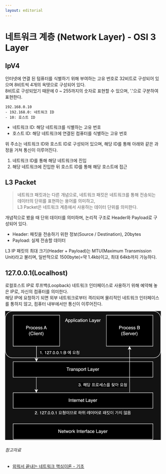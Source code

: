 ```yaml
---
layout: editorial
---
```


# 네트워크 계층 (Network Layer) - OSI 3 Layer

## IpV4

인터넷에 연결 된 텀퓨터를 식별하기 위해 부여하는 고유 번호로 32비트로 구성되어 있으며 8비트씩 4개의 옥텟으로 구성되어 있다.  
8비트로 구성되었기 때문에 0 ~ 255까지의 숫자로 표현할 수 있으며, '.'으로 구분하여 표현한다.

```
192.168.0.10
- 192.168.0: 네트워크 ID
- 10: 호스트 ID
```

- 네트워크 ID: 해당 네트워크를 식별하는 고유 번호
- 호스트 ID: 해당 네트워크에 연결된 컴퓨터를 식별하는 고유 번호

위 주소는 네트워크 ID와 호스트 ID로 구성되어 있으며, 해당 ID를 통해 아래와 같은 과정을 거쳐 통신이 이루어진다.

1. 네트워크 ID를 통해 해당 네트워크에 진입
2. 해당 네트워크에 진입한 뒤 호스트 ID를 통해 해당 호스트에 접근

## L3 Packet

> 네트워크 패킷과는 다른 개념으로, 네트워크 패킷은 네트워크를 통해 전송되는 데이터의 단위를 표현하는 용어를 의미하고,  
> L3 Packet은 네트워크 계층에서 사용하는 데이터 단위를 의미한다.

개념적으로 봤을 때 단위 데이터를 의미하며, 논리적 구조로 Header와 Payload로 구성되어 있다.

- Header: 패킷을 전송하기 위한 정보(Source / Destination), 20bytes
- Payload: 실제 전송할 데이터

L3 IP 패킷의 최대 크기(Header + Payload)는 MTU(Maximum Transmission Unit)라고 불리며, 일반적으로 1500byte(=약 1.4kb)이고, 최대 64kb까지 가능하다.

## 127.0.0.1(Localhost)

로컬호스트 IP로 루프백(Loopback) 네트워크 인터페이스로 사용하기 위해 예약해 놓은 IP로, 자신의 컴퓨터를 의미한다.  
해당 IP에 요청하기 되면 외부 네트워크로부터 격리되며 물리적인 네트워크 인터페이스를 통하지 않고, 컴퓨터 내부에서만 통신이 이루어진다.

![Loopback Network](image/loopback_network_ipc.png)

###### 참고자료

- [외워서 끝내는 네트워크 핵심이론 - 기초](https://www.inflearn.com/course/네트워크-핵심이론-기초)